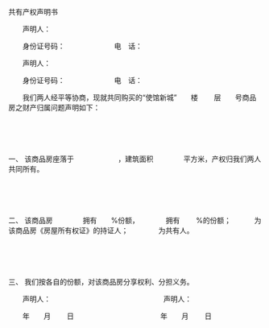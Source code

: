 



共有产权声明书



 

　　声明人：

　　身份证号码：　　　　　　　电　话：　　

　　声明人：

　　身份证号码：　　　　　　　电　话：　　

　　我们两人经平等协商，现就共同购买的“使馆新城”　　楼　　 层　　号商品房之财产归属问题声明如下：

　　

　　

一、
该商品房座落于　　　　　　 ，建筑面积　　　　 平方米，产权归我们两人共同所有。

　　

　　

二、
该商品房　　　　 拥有　　%份额，　　　　 拥有　　 %的份额；　　　 为该商品房《房屋所有权证》的持证人；　　　　 为共有人。

　　

　　

三、
我们按各自的份额，对该商品房分享权利、分担义务。　　

　　声明人：　　　　　　　　　　　　　　　　声明人：

　　年　　月　　 日　　　　　　　　　　　　 年　　月　　 日